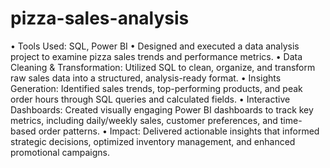 # pizza-sales-analysis
•	Tools Used: SQL, Power BI
•	Designed and executed a data analysis project to examine pizza sales trends and performance metrics. 
•	Data Cleaning & Transformation: Utilized SQL to clean, organize, and transform raw sales data into a structured, analysis-ready format.
•	Insights Generation: Identified sales trends, top-performing products, and peak order hours through SQL queries and calculated fields.
•	Interactive Dashboards: Created visually engaging Power BI dashboards to track key metrics, including daily/weekly sales, customer preferences, and time-based order patterns.
•	Impact: Delivered actionable insights that informed strategic decisions, optimized inventory management, and enhanced promotional campaigns.
